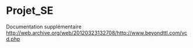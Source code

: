 # Projet_SE

Documentation supplémentaire
http://web.archive.org/web/20120323132708/http://www.beyondttl.com/vcd.php
